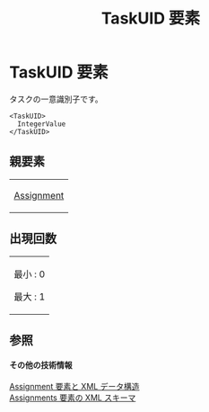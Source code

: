 ﻿---
title: TaskUID 要素
TOCTitle: TaskUID 要素
ms:assetid: b14a5c5a-9245-4104-9622-559880a99086
ms:mtpsurl: https://msdn.microsoft.com/ja-jp/library/Bb968646(v=office.12)
ms:contentKeyID: 16744774
ms.date: 06/30/2008
mtps_version: v=office.12
ms.translationtype: HT
---

# TaskUID 要素

タスクの一意識別子です。

    <TaskUID>
      IntegerValue
    </TaskUID>

## 親要素

<table>
<colgroup>
<col style="width: 100%" />
</colgroup>
<tbody>
<tr class="odd">
<td><p><a href="assignment-element.md">Assignment</a></p></td>
</tr>
</tbody>
</table>


## 出現回数


<table>
<colgroup>
<col style="width: 100%" />
</colgroup>
<tbody>
<tr class="odd">
<td><p>最小 : 0</p>
<p>最大 : 1</p></td>
</tr>
</tbody>
</table>


## 参照

#### その他の技術情報

[Assignment 要素と XML データ構造](assignment-elements-and-xml-structure.md)  
[Assignments 要素の XML スキーマ](xml-schema-for-the-assignments-element.md)

